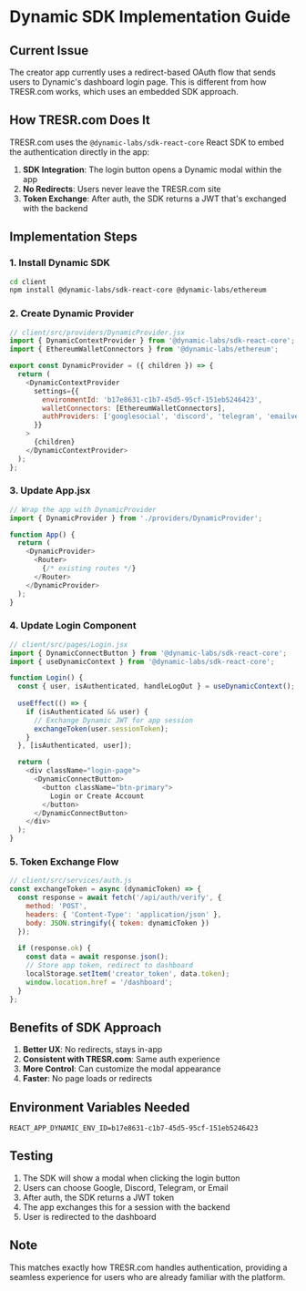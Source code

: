 # Dynamic SDK Implementation Guide

## Current Issue
The creator app currently uses a redirect-based OAuth flow that sends users to Dynamic's dashboard login page. This is different from how TRESR.com works, which uses an embedded SDK approach.

## How TRESR.com Does It
TRESR.com uses the `@dynamic-labs/sdk-react-core` React SDK to embed the authentication directly in the app:

1. **SDK Integration**: The login button opens a Dynamic modal within the app
2. **No Redirects**: Users never leave the TRESR.com site
3. **Token Exchange**: After auth, the SDK returns a JWT that's exchanged with the backend

## Implementation Steps

### 1. Install Dynamic SDK
```bash
cd client
npm install @dynamic-labs/sdk-react-core @dynamic-labs/ethereum
```

### 2. Create Dynamic Provider
```javascript
// client/src/providers/DynamicProvider.jsx
import { DynamicContextProvider } from '@dynamic-labs/sdk-react-core';
import { EthereumWalletConnectors } from '@dynamic-labs/ethereum';

export const DynamicProvider = ({ children }) => {
  return (
    <DynamicContextProvider
      settings={{
        environmentId: 'b17e8631-c1b7-45d5-95cf-151eb5246423',
        walletConnectors: [EthereumWalletConnectors],
        authProviders: ['googlesocial', 'discord', 'telegram', 'emailverification'],
      }}
    >
      {children}
    </DynamicContextProvider>
  );
};
```

### 3. Update App.jsx
```javascript
// Wrap the app with DynamicProvider
import { DynamicProvider } from './providers/DynamicProvider';

function App() {
  return (
    <DynamicProvider>
      <Router>
        {/* existing routes */}
      </Router>
    </DynamicProvider>
  );
}
```

### 4. Update Login Component
```javascript
// client/src/pages/Login.jsx
import { DynamicConnectButton } from '@dynamic-labs/sdk-react-core';
import { useDynamicContext } from '@dynamic-labs/sdk-react-core';

function Login() {
  const { user, isAuthenticated, handleLogOut } = useDynamicContext();
  
  useEffect(() => {
    if (isAuthenticated && user) {
      // Exchange Dynamic JWT for app session
      exchangeToken(user.sessionToken);
    }
  }, [isAuthenticated, user]);

  return (
    <div className="login-page">
      <DynamicConnectButton>
        <button className="btn-primary">
          Login or Create Account
        </button>
      </DynamicConnectButton>
    </div>
  );
}
```

### 5. Token Exchange Flow
```javascript
// client/src/services/auth.js
const exchangeToken = async (dynamicToken) => {
  const response = await fetch('/api/auth/verify', {
    method: 'POST',
    headers: { 'Content-Type': 'application/json' },
    body: JSON.stringify({ token: dynamicToken })
  });
  
  if (response.ok) {
    const data = await response.json();
    // Store app token, redirect to dashboard
    localStorage.setItem('creator_token', data.token);
    window.location.href = '/dashboard';
  }
};
```

## Benefits of SDK Approach
1. **Better UX**: No redirects, stays in-app
2. **Consistent with TRESR.com**: Same auth experience
3. **More Control**: Can customize the modal appearance
4. **Faster**: No page loads or redirects

## Environment Variables Needed
```env
REACT_APP_DYNAMIC_ENV_ID=b17e8631-c1b7-45d5-95cf-151eb5246423
```

## Testing
1. The SDK will show a modal when clicking the login button
2. Users can choose Google, Discord, Telegram, or Email
3. After auth, the SDK returns a JWT token
4. The app exchanges this for a session with the backend
5. User is redirected to the dashboard

## Note
This matches exactly how TRESR.com handles authentication, providing a seamless experience for users who are already familiar with the platform.